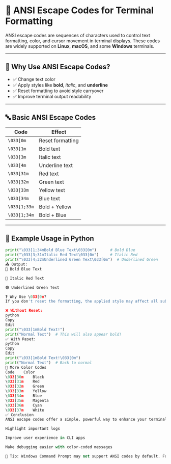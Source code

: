 # 🎨 ANSI Escape Codes for Terminal Formatting

ANSI escape codes are sequences of characters used to control text formatting, color, and cursor movement in terminal displays. These codes are widely supported on **Linux**, **macOS**, and some **Windows** terminals.

---

## 🚀 Why Use ANSI Escape Codes?

- ✅ Change text color  
- ✅ Apply styles like **bold**, *italic*, and __underline__  
- ✅ Reset formatting to avoid style carryover  
- ✅ Improve terminal output readability

---

## 🔤 Basic ANSI Escape Codes

| Code         | Effect            |
|--------------|-------------------|
| `\033[0m`     | Reset formatting  |
| `\033[1m`     | Bold text         |
| `\033[3m`     | Italic text       |
| `\033[4m`     | Underline text    |
| `\033[31m`    | Red text          |
| `\033[32m`    | Green text        |
| `\033[33m`    | Yellow text       |
| `\033[34m`    | Blue text         |
| `\033[1;33m`  | Bold + Yellow     |
| `\033[1;34m`  | Bold + Blue       |

---

## 🧪 Example Usage in Python

```python
print("\033[1;34mBold Blue Text\033[0m")      # Bold Blue
print("\033[3;31mItalic Red Text\033[0m")     # Italic Red
print("\033[4;32mUnderlined Green Text\033[0m")  # Underlined Green
📤 Output:
🔵 Bold Blue Text

🔴 Italic Red Text

🟢 Underlined Green Text

❓ Why Use \033[0m?
If you don't reset the formatting, the applied style may affect all subsequent terminal text.

❌ Without Reset:
python
Copy
Edit
print("\033[1mBold Text!")
print("Normal Text")  # This will also appear bold!
✅ With Reset:
python
Copy
Edit
print("\033[1mBold Text!\033[0m")
print("Normal Text")  # Back to normal
🎨 More Color Codes
Code	Color
\033[30m	Black
\033[31m	Red
\033[32m	Green
\033[33m	Yellow
\033[34m	Blue
\033[35m	Magenta
\033[36m	Cyan
\033[37m	White
✅ Conclusion
ANSI escape codes offer a simple, powerful way to enhance your terminal output:

Highlight important logs

Improve user experience in CLI apps

Make debugging easier with color-coded messages

📌 Tip: Windows Command Prompt may not support ANSI codes by default. For best results, use Windows Terminal or enable ANSI support in PowerShell.
